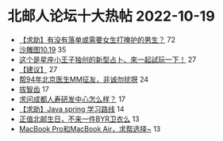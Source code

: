# 北邮人论坛十大热帖 2022-10-19

- [【求助】有没有落单或需要女生打掩护的男生？](https://bbs.byr.cn/article/Feeling/3194428) 72
- [沙雕图10.19](https://bbs.byr.cn/article/Picture/3331234) 35
- [这个是星座小王子独创的新型占卜、來一起試玩一下！](https://bbs.byr.cn/article/Constellations/465260) 27
- [【建议】](https://bbs.byr.cn/article/ACM_ICPC/100862) 27
- [帮94年北京医生MM征友，非诚勿扰呀](https://bbs.byr.cn/article/Friends/2031355) 24
- [拔智齿](https://bbs.byr.cn/article/Health/229745) 17
- [求问成都人寿研发中心怎么样？](https://bbs.byr.cn/article/Job/2172967) 17
- [【求助】Java spring 学习路线](https://bbs.byr.cn/article/WorkLife/1192211) 14
- [正值北邮生日，不来一件BYR卫衣么](https://bbs.byr.cn/article/Tshirt/91004) 13
- [MacBook Pro和MacBook Air，求帮选择~](https://bbs.byr.cn/article/Talking/6367949) 13


